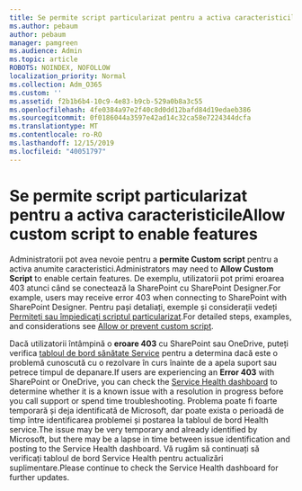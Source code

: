 ```yaml
---
title: Se permite script particularizat pentru a activa caracteristicile
ms.author: pebaum
author: pebaum
manager: pamgreen
ms.audience: Admin
ms.topic: article
ROBOTS: NOINDEX, NOFOLLOW
localization_priority: Normal
ms.collection: Adm_O365
ms.custom: ''
ms.assetid: f2b1b6b4-10c9-4e83-b9cb-529a0b8a3c55
ms.openlocfilehash: 4fe0384a97e2f40c8d0dd12bafd84d19edaeb386
ms.sourcegitcommit: 0f0186044a3597e42ad14c32ca58e7224344dcfa
ms.translationtype: MT
ms.contentlocale: ro-RO
ms.lasthandoff: 12/15/2019
ms.locfileid: "40051797"
---
```

# <a name="allow-custom-script-to-enable-features"></a><span data-ttu-id="3ba5f-102">Se permite script particularizat pentru a activa caracteristicile</span><span class="sxs-lookup"><span data-stu-id="3ba5f-102">Allow custom script to enable features</span></span>

<span data-ttu-id="3ba5f-103">Administratorii pot avea nevoie pentru a **permite Custom script** pentru a activa anumite caracteristici.</span><span class="sxs-lookup"><span data-stu-id="3ba5f-103">Administrators may need to **Allow Custom Script** to enable certain features.</span></span> <span data-ttu-id="3ba5f-104">De exemplu, utilizatorii pot primi eroarea 403 atunci când se conectează la SharePoint cu SharePoint Designer.</span><span class="sxs-lookup"><span data-stu-id="3ba5f-104">For example, users may receive error 403 when connecting to SharePoint with SharePoint Designer.</span></span> <span data-ttu-id="3ba5f-105">Pentru pași detaliați, exemple și considerații vedeți [Permiteți sau împiedicați scriptul particularizat](https://docs.microsoft.com/sharepoint/allow-or-prevent-custom-script).</span><span class="sxs-lookup"><span data-stu-id="3ba5f-105">For detailed steps, examples, and considerations see [Allow or prevent custom script](https://docs.microsoft.com/sharepoint/allow-or-prevent-custom-script).</span></span>

<span data-ttu-id="3ba5f-106">Dacă utilizatorii întâmpină o **eroare 403** cu SharePoint sau OneDrive, puteți verifica [tabloul de bord sănătate Service](https://admin.microsoft.com/AdminPortal/Home#/servicehealth) pentru a determina dacă este o problemă cunoscută cu o rezolvare în curs înainte de a apela suport sau petrece timpul de depanare.</span><span class="sxs-lookup"><span data-stu-id="3ba5f-106">If users are experiencing an **Error 403** with SharePoint or OneDrive, you can check the [Service Health dashboard](https://admin.microsoft.com/AdminPortal/Home#/servicehealth) to determine whether it is a known issue with a resolution in progress before you call support or spend time troubleshooting.</span></span> <span data-ttu-id="3ba5f-107">Problema poate fi foarte temporară și deja identificată de Microsoft, dar poate exista o perioadă de timp între identificarea problemei și postarea la tabloul de bord Health service.</span><span class="sxs-lookup"><span data-stu-id="3ba5f-107">The issue may be very temporary and already identified by Microsoft, but there may be a lapse in time between issue identification and posting to the Service Health dashboard.</span></span> <span data-ttu-id="3ba5f-108">Vă rugăm să continuați să verificați tabloul de bord Service Health pentru actualizări suplimentare.</span><span class="sxs-lookup"><span data-stu-id="3ba5f-108">Please continue to check the Service Health dashboard for further updates.</span></span>

